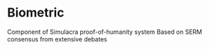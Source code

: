 # Biometric

Component of Simulacra proof-of-humanity system
Based on SERM consensus from extensive debates

